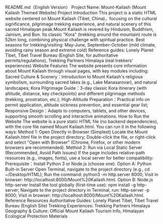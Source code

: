 README.md（English Version）
Project Name: Mount-Kailash (Mount Kailash Themed Website)
Project Introduction
This project is a static HTML website centered on Mount Kailash (Tibet, China)，focusing on the cultural significance, pilgrimage trekking experience, and natural scenery of this sacred Himalayan peak.Mount Kailash is revered by Hinduism, Buddhism, Jainism, and Bon. Its classic "Kora" (trekking around the mountain) route is 52km long, combining physical challenge with spiritual practice.
Best seasons for trekking/visiting: May-June, September-October (mild climate, avoiding rainy season and extreme cold)
Reference guides: Lonely Planet Tibet, Tibet Travel Bureau (English Site, for authoritative permits/regulations), Trekking Partners Himalaya (real trekkers' experiences)
Website Features
The website presents core information about Mount Kailash through visual pages, with key modules including:
Sacred Culture & Scenery：Introduction to Mount Kailash's religious symbolism, surrounding sacred lakes (e.g., Lake Manasarovar), and natural landscapes;
Kora Pilgrimage Guide：3-day classic Kora itinerary (with altitude, distance, key checkpoints) and different pilgrimage methods (trekking, prostration, etc.);
High-Altitude Preparation：Practical info on permit application, altitude sickness prevention, and essential gear list;
Responsive Design：Adapts to computers, tablets, and other devices, supporting smooth scrolling and interactive animations.
How to Run the Website
The website is a pure static HTML file (no backend dependencies), with the core file named Mount Kailash.html. You can run it in the following ways:
Method 1: Open Directly in Browser (Simplest)
Locate the Mount Kailash.html file in the project directory;
Double-click the file, or right-click and select "Open with Browser" (Chrome, Firefox, or other modern browsers are recommended).
Method 2: Run via Local Static Server (Recommended, Avoid Path Issues)
If the page includes relative-path resources (e.g., images, fonts), use a local server for better compatibility:
Prerequisite：Install Python 3 or Node.js (choose one).
Option A: Python Built-in Server
Open Terminal, navigate to the project directory (e.g., cd ~/Desktop/HTML);
Run the command: python3 -m http.server 8000;
Visit in browser: http://localhost:8000/Mount%20Kailash.html.
Option B: Node.js http-server
Install the tool globally (first-time use): npm install -g http-server;
Navigate to the project directory in Terminal, run: http-server -p 8000;
Visit in browser: http://localhost:8000/Mount%20Kailash.html.
Reference Resources
Authoritative Guides: Lonely Planet Tibet, Tibet Travel Bureau (English Site)
Trekking Experiences: Trekking Partners Himalaya
Geography & Culture: Official Mount Kailash Tourism Info, Himalayan Ecological Protection Materials
